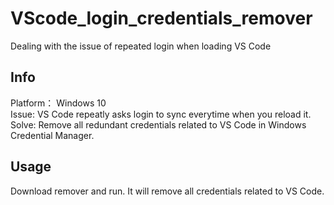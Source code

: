 # VScode_login_credentials_remover
Dealing with the issue of repeated login when loading VS Code

## Info
Platform： Windows 10  
Issue: VS Code repeatly asks login to sync everytime when you reload it.  
Solve: Remove all redundant credentials related to VS Code in Windows Credential Manager.  

## Usage
Download remover and run. It will remove all credentials related to VS Code.
